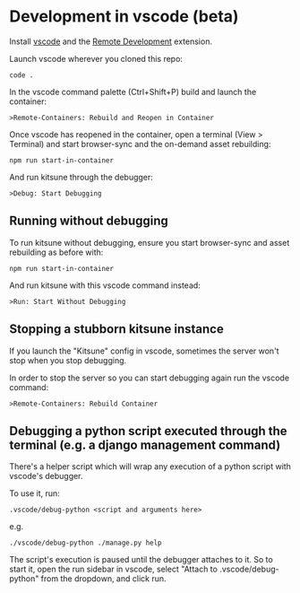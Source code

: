 # Development in vscode (beta)

Install [vscode](https://code.visualstudio.com/) and the [Remote Development](https://marketplace.visualstudio.com/items?itemName=ms-vscode-remote.vscode-remote-extensionpack) extension.

Launch vscode wherever you cloned this repo:
```
code .
```

In the vscode command palette (Ctrl+Shift+P) build and launch the container:
```
>Remote-Containers: Rebuild and Reopen in Container
```

Once vscode has reopened in the container, open a terminal (View > Terminal) and start browser-sync and the on-demand asset rebuilding:
```
npm run start-in-container
```

And run kitsune through the debugger:
```
>Debug: Start Debugging
```

## Running without debugging

To run kitsune without debugging, ensure you start browser-sync and asset rebuilding as before with:
```
npm run start-in-container
```

And run kitsune with this vscode command instead:
```
>Run: Start Without Debugging
```

## Stopping a stubborn kitsune instance

If you launch the "Kitsune" config in vscode, sometimes the server won't stop when you stop debugging.

In order to stop the server so you can start debugging again run the vscode command:
```
>Remote-Containers: Rebuild Container
```

## Debugging a python script executed through the terminal (e.g. a django management command)

There's a helper script which will wrap any execution of a python script with vscode's debugger.

To use it, run:

```
.vscode/debug-python <script and arguments here>
```

e.g.

```
./vscode/debug-python ./manage.py help
```

The script's execution is paused until the debugger attaches to it.
So to start it,
open the run sidebar in vscode,
select "Attach to .vscode/debug-python" from the dropdown,
and click run.
